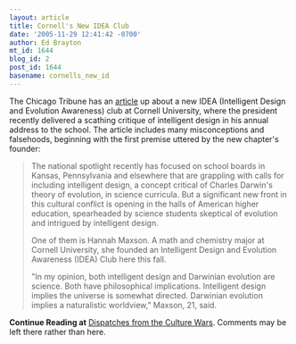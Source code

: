 ```yaml
---
layout: article
title: Cornell's New IDEA Club
date: '2005-11-29 12:41:42 -0700'
author: Ed Brayton
mt_id: 1644
blog_id: 2
post_id: 1644
basename: cornells_new_id
---
```

The Chicago Tribune has an [article](http://www.chicagotribune.com/news/nationworld/chi-0511250153nov25,1,7426227.story?coll=chi-newsnationworld-hed&amp;ctrack=1&amp;cset=true) up about a new IDEA (Intelligent Design and Evolution Awareness) club at Cornell University, where the president recently delivered a scathing critique of intelligent design in his annual address to the school. The article includes many misconceptions and falsehoods, beginning with the first premise uttered by the new chapter's founder:

>  The national spotlight recently has focused on school boards in Kansas, Pennsylvania and elsewhere that are grappling with calls for including intelligent design, a concept critical of Charles Darwin's theory of evolution, in science curricula. But a significant new front in this cultural conflict is opening in the halls of American higher education, spearheaded by science students skeptical of evolution and intrigued by intelligent design.
> 
> One of them is Hannah Maxson. A math and chemistry major at Cornell University, she founded an Intelligent Design and Evolution Awareness (IDEA) Club here this fall.
> 
> "In my opinion, both intelligent design and Darwinian evolution are science. Both have philosophical implications. Intelligent design implies the universe is somewhat directed. Darwinian evolution implies a naturalistic worldview," Maxson, 21, said.

**Continue Reading at** [Dispatches from the Culture Wars](http://www.stcynic.com/blog/archives/2005/11/cornells_new_idea_club.php). Comments may be left there rather than here.
